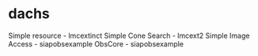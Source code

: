 dachs
=====

Simple resource - lmcextinct
Simple Cone Search - lmcext2
Simple Image Access - siapobsexample
ObsCore - siapobsexample